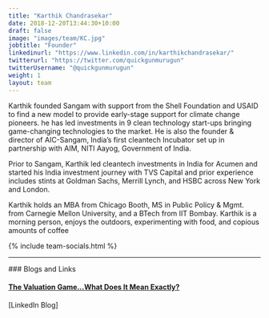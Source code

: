 ```yaml
---
title: "Karthik Chandrasekar"
date: 2018-12-20T13:44:30+10:00
draft: false
image: "images/team/KC.jpg"
jobtitle: "Founder"
linkedinurl: "https://www.linkedin.com/in/karthikchandrasekar/"
twitterurl: "https://twitter.com/quickgunmurugun"
twitterUsername: "@quickgunmurugun"
weight: 1
layout: team
---
```


Karthik founded Sangam with support from the Shell Foundation and USAID to find a new model to provide early-stage support for climate change pioneers. he has led investments in 9 clean technology start-ups bringing game-changing technologies to the market. He is also the founder & director of AIC-Sangam, India’s first cleantech Incubator set up in partnership with AIM, NITI Aayog, Government of India.  

Prior to Sangam, Karthik led cleantech investments in India for Acumen and started his India investment journey with TVS Capital and prior experience includes stints at Goldman Sachs, Merrill Lynch, and HSBC across New York and London.  

Karthik holds an MBA from Chicago Booth, MS in Public Policy & Mgmt. from Carnegie Mellon University, and a BTech from IIT Bombay.
​
Karthik is a morning person, enjoys the outdoors, experimenting with food, and copious amounts of coffee

{% include team-socials.html %}

<hr/>
### Blogs and Links

#### [The Valuation Game...What Does It Mean Exactly?](https://www.linkedin.com/pulse/valuation-gamewhat-does-mean-exactly-karthik-chandrasekar/)
[LinkedIn Blog]

